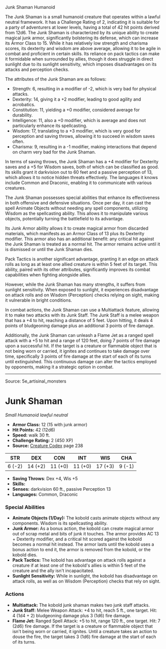 <MonsterName/>Junk Shaman</MonsterName>
<CreatureType/>Humanoid</CreatureType>

<summary>The Junk Shaman is a small humanoid creature that operates within a lawful neutral framework. It has a Challenge Rating of 2, indicating it is suitable for a party of adventurers at lower levels, having a total of 42 hit points derived from 12d6. The Junk Shaman is characterized by its unique ability to create magical junk armor, significantly bolstering its defense, which can increase its Armor Class to 15. While it has relatively low strength and charisma scores, its dexterity and wisdom are above average, allowing it to be agile in combat and proficient in certain skills. Its reliance on pack tactics can make it formidable when surrounded by allies, though it does struggle in direct sunlight due to its sunlight sensitivity, which imposes disadvantages on its attacks and perception checks.</summary>

<detail>

The attributes of the Junk Shaman are as follows:
- Strength: 6, resulting in a modifier of -2, which is very bad for physical attacks.
- Dexterity: 14, giving it a +2 modifier, leading to good agility and acrobatics.
- Constitution: 11, yielding a +0 modifier, considered average for durability.
- Intelligence: 11, also a +0 modifier, which is average and does not particularly enhance its spellcasting.
- Wisdom: 17, translating to a +3 modifier, which is very good for perception and saving throws, allowing it to succeed in wisdom saves often.
- Charisma: 9, resulting in a -1 modifier, making interactions that depend on charm very bad for the Junk Shaman.

In terms of saving throws, the Junk Shaman has a +4 modifier for Dexterity saves and a +5 for Wisdom saves, both of which can be classified as good. Its skills grant it darkvision out to 60 feet and a passive perception of 13, which allows it to notice hidden threats effectively. The languages it knows include Common and Draconic, enabling it to communicate with various creatures.

The Junk Shaman possesses special abilities that enhance its effectiveness in both offensive and defensive situations. Once per day, it can cast the spell Animate Objects without needing any spell components, utilizing Wisdom as the spellcasting ability. This allows it to manipulate various objects, potentially turning the battlefield to its advantage. 

Its Junk Armor ability allows it to create magical armor from discarded materials, which manifests as an Armor Class of 13 plus its Dexterity modifier. This armor also has an additional benefit: any critical hit against the Junk Shaman is treated as a normal hit. The armor remains active until it is dismissed or until the Junk Shaman dies.

Pack Tactics is another significant advantage, granting it an edge on attack rolls as long as at least one allied creature is within 5 feet of its target. This ability, paired with its other attributes, significantly improves its combat capabilities when fighting alongside allies.

However, while the Junk Shaman has many strengths, it suffers from sunlight sensitivity. When exposed to sunlight, it experiences disadvantage on attack rolls and on Wisdom (Perception) checks relying on sight, making it vulnerable in bright conditions.

In combat actions, the Junk Shaman can use a Multiattack feature, allowing it to make two attacks with its Junk Staff. The Junk Staff is a melee weapon that has a +4 to hit, reaching a distance of 5 feet. Upon hitting, it deals 4 points of bludgeoning damage plus an additional 3 points of fire damage. 

Additionally, the Junk Shaman can unleash a Flame Jet as a ranged spell attack with a +5 to hit and a range of 120 feet, doing 7 points of fire damage upon a successful hit. If the target is a creature or flammable object that is not being worn or carried, it ignites and continues to take damage over time, specifically 3 points of fire damage at the start of each of its turns until extinguished. This continuous damage can alter the tactics employed by opponents, making it a strategic option in combat.</detail>



---

Source: 5e_artisinal_monsters

# Junk Shaman

*Small* *Humanoid* *lawful neutral*

- **Armor Class:** 12 (15 with junk armor)
- **Hit Points:** 42 (12d6)
- **Speed:** walk 30 ft.
- **Challenge Rating:** 2 (450 XP)
- **Source:** [Creature Codex](https://koboldpress.com/kpstore/product/creature-codex-for-5th-edition-dnd) page 238

| STR | DEX | CON | INT | WIS | CHA |
| --- | --- | --- | --- | --- | --- |
| 6 (-2) | 14 (+2) | 11 (+0) | 11 (+0) | 17 (+3) | 9 (-1) |

- **Saving Throws**: Dex +4, Wis +5
- **Skills:** 
- **Senses:** darkvision 60 ft., passive Perception 13
- **Languages:** Common, Draconic

### Special Abilities

- **Animate Objects (1/Day):** The kobold casts animate objects without any components. Wisdom is its spellcasting ability.
- **Junk Armor:** As a bonus action, the kobold can create magical armor out of scrap metal and bits of junk it touches. The armor provides AC 13 + Dexterity modifier, and a critical hit scored against the kobold becomes a normal hit instead. The armor lasts until the kobold uses a bonus action to end it, the armor is removed from the kobold, or the kobold dies.
- **Pack Tactics:** The kobold has advantage on attack rolls against a creature if at least one of the kobold's allies is within 5 feet of the creature and the ally isn't incapacitated.
- **Sunlight Sensitivity:** While in sunlight, the kobold has disadvantage on attack rolls, as well as on Wisdom (Perception) checks that rely on sight.

### Actions

- **Multiattack:** The kobold junk shaman makes two junk staff attacks.
- **Junk Staff:** Melee Weapon Attack: +4 to hit, reach 5 ft., one target. Hit: 4 (1d4 + 2) bludgeoning damage plus 3 (1d6) fire damage.
- **Flame Jet:** Ranged Spell Attack: +5 to hit, range 120 ft., one target. Hit: 7 (2d6) fire damage. If the target is a creature or flammable object that isn't being worn or carried, it ignites. Until a creature takes an action to douse the fire, the target takes 3 (1d6) fire damage at the start of each of its turns.





